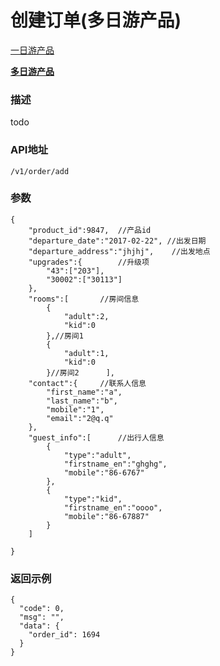 # 创建订单(多日游产品)

[一日游产品](./add_order_activity.md)

**[多日游产品](./add_order_tour.md)**

### 描述

todo

### API地址

	/v1/order/add
	
### 参数

	{
	    "product_id":9847,  //产品id
	    "departure_date":"2017-02-22", //出发日期
	    "departure_address":"jhjhj",    //出发地点
	    "upgrades":{        //升级项
	        "43":["203"],
	        "30002":["30113"]
	    },
	    "rooms":[       //房间信息
	        {
				"adult":2,
				"kid":0
			},//房间1
			{
				"adult":1,
				"kid":0
			}//房间2	    ],
	    "contact":{     //联系人信息
	        "first_name":"a",
	        "last_name":"b",
	        "mobile":"1",
	        "email":"2@q.q"
	    },
	    "guest_info":[      //出行人信息
	        {
	            "type":"adult",
	            "firstname_en":"ghghg",
	            "mobile":"86-6767"
	        },
	        {
	            "type":"kid",
	            "firstname_en":"oooo",
	            "mobile":"86-67887"
	        }
	    ]
	
	}
	
### 返回示例

	{
	  "code": 0,
	  "msg": "",
	  "data": {
	    "order_id": 1694
	  }
	}